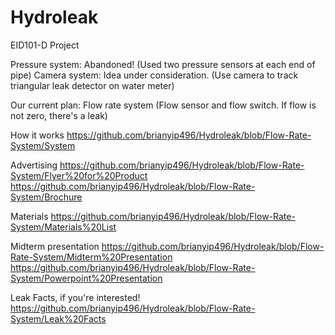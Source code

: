 Hydroleak
=========

EID101-D Project

Pressure system: Abandoned! (Used two pressure sensors at each end of pipe)
Camera system: Idea under consideration. (Use camera to track triangular leak detector on water meter)


Our current plan: Flow rate system (Flow sensor and flow switch. If flow is not zero, there's a leak)

How it works 
https://github.com/brianyip496/Hydroleak/blob/Flow-Rate-System/System

Advertising
https://github.com/brianyip496/Hydroleak/blob/Flow-Rate-System/Flyer%20for%20Product
https://github.com/brianyip496/Hydroleak/blob/Flow-Rate-System/Brochure

Materials
https://github.com/brianyip496/Hydroleak/blob/Flow-Rate-System/Materials%20List

Midterm presentation
https://github.com/brianyip496/Hydroleak/blob/Flow-Rate-System/Midterm%20Presentation
https://github.com/brianyip496/Hydroleak/blob/Flow-Rate-System/Powerpoint%20Presentation

Leak Facts, if you're interested!
https://github.com/brianyip496/Hydroleak/blob/Flow-Rate-System/Leak%20Facts
